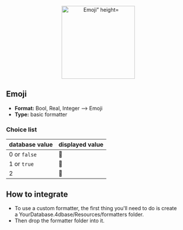 <p align="center"><img src="https://developer.4d.com/4d-for-ios/docs/assets/en/template-formatters/formatter-gender-emoji.png" alt="Emoji” height="auto" width="200"></p>

## Emoji

* **Format:** Bool, Real, Integer ⟶ Emoji
* **Type:** basic formatter

### Choice list

| database value  | displayed value  |
|---|---|
| 0 or `false` | 👩 |
| 1 or `true`| 👨 |
| 2 | 🧑 |

## How to integrate

* To use a custom formatter, the first thing you'll need to do is create a YourDatabase.4dbase/Resources/formatters folder.
* Then drop the formatter folder into it. 

